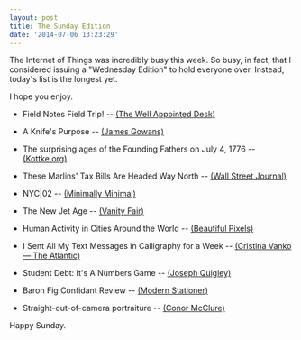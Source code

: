 ```yaml
---
layout: post
title: The Sunday Edition
date: '2014-07-06 13:23:29'
---
```


The Internet of Things was incredibly busy this week. So busy, in fact, that I considered issuing a "Wednesday Edition" to hold everyone over. Instead, today's list is the longest yet. 

I hope you enjoy.

* Field Notes Field Trip! -- [(The Well Appointed Desk)](http://wellappointeddesk.com/2014/07/03/field-notes-field-trip/)

* A Knife's Purpose -- [(James Gowans)](http://jamesgowans.com/05)

* The surprising ages of the Founding Fathers on July 4, 1776 -- [(Kottke.org)](http://kottke.org/13/08/the-surprising-ages-of-the-founding-fathers-on-july-4-1776)

* These Marlins' Tax Bills Are Headed Way North -- [(Wall Street Journal)](http://online.wsj.com/news/articles/SB10001424127887323551004578119294148105674)

* NYC|02 -- [(Minimally Minimal)](http://www.minimallyminimal.com/blog/nyc-02)

* The New Jet Age -- [(Vanity Fair)](http://www.vanityfair.com/business/2014/07/dubai-international-airport-emirates-airbus-a380)

* Human Activity in Cities Around the World -- [(Beautiful Pixels)](http://beautifulpixels.com/web/human-activity-cities-around-world/)

* I Sent All My Text Messages in Calligraphy for a Week -- [(Cristina Vanko — The Atlantic)](http://www.theatlantic.com/technology/archive/2014/06/i-sent-all-my-text-messages-in-calligraphy-for-a-week/373477/)

* Student Debt: It's A Numbers Game -- [(Joseph Quigley)](https://medium.com/debt-collection/its-a-numbers-game-f7c258067c7f)

* Baron Fig Confidant Review -- [(Modern Stationer)](http://www.modernstationer.com/blog/2014/5/28/baron-fig-confidant-review)

* Straight-out-of-camera portraiture -- [(Conor McClure)](http://www.conormcclure.net/blog/2014/7/straight-out-of-camera-portraiture)

Happy Sunday.